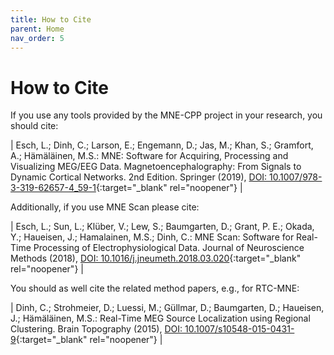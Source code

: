 ```yaml
---
title: How to Cite
parent: Home
nav_order: 5
---
```

# How to Cite

If you use any tools provided by the MNE-CPP project in your research, you should cite:

| Esch, L.; Dinh, C.; Larson, E.; Engemann, D.; Jas, M.; Khan, S.; Gramfort, A.; Hämäläinen, M.S.: MNE: Software for Acquiring, Processing and Visualizing MEG/EEG Data. Magnetoencephalography: From Signals to Dynamic Cortical Networks. 2nd Edition. Springer (2019), [DOI: 10.1007/978-3-319-62657-4_59-1](https://link.springer.com/referenceworkentry/10.1007%2F978-3-319-62657-4_59-1){:target="_blank" rel="noopener"} |

Additionally, if you use MNE Scan please cite:

| Esch, L.; Sun, L.; Klüber, V.; Lew, S.; Baumgarten, D.; Grant, P. E.; Okada, Y.; Haueisen, J.; Hamalainen, M.S.; Dinh, C.: MNE Scan: Software for Real-Time Processing of Electrophysiological Data. Journal of Neuroscience Methods (2018), [DOI: 10.1016/j.jneumeth.2018.03.020](https://www.sciencedirect.com/science/article/pii/S0165027018300979){:target="_blank" rel="noopener"} |

You should as well cite the related method papers, e.g., for RTC-MNE:

| Dinh, C.; Strohmeier, D.; Luessi, M.; Güllmar, D.; Baumgarten, D.; Haueisen, J.; Hämäläinen, M.S.: Real-Time MEG Source Localization using Regional Clustering. Brain Topography (2015), [DOI: 10.1007/s10548-015-0431-9](https://link.springer.com/article/10.1007/s10548-017-0586-7){:target="_blank" rel="noopener"} |
